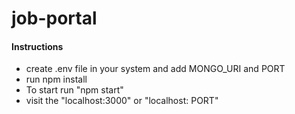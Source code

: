# job-portal
#### Instructions
- create .env file in your system and add MONGO_URI and PORT
- run npm install
- To start run "npm start"
- visit the "localhost:3000" or "localhost: PORT"
